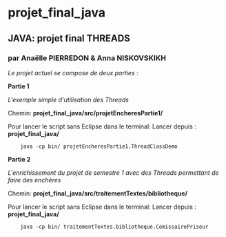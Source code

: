 # projet_final_java

## JAVA: projet final THREADS

### par Anaëlle PIERREDON & Anna NISKOVSKIKH

*Le projet actuel se compose de deux parties :*

**Partie 1**

*L'exemple simple d'utilisation des Threads*

Chemin: **projet_final_java/src/projetEncheresPartie1/**

Pour lancer le script sans Eclipse dans le terminal:
Lancer depuis : **projet_final_java/**

        java -cp bin/ projetEncheresPartie1.ThreadClassDemo

**Partie 2**

*L'enrichissement du projet de semestre 1 avec des Threads permettant de faire des enchères*

Chemin: **projet_final_java/src/traitementTextes/bibliotheque/**

Pour lancer le script sans Eclipse dans le terminal:
Lancer depuis : **projet_final_java/**

        java -cp bin/ traitementTextes.bibliotheque.ComissairePriseur
            